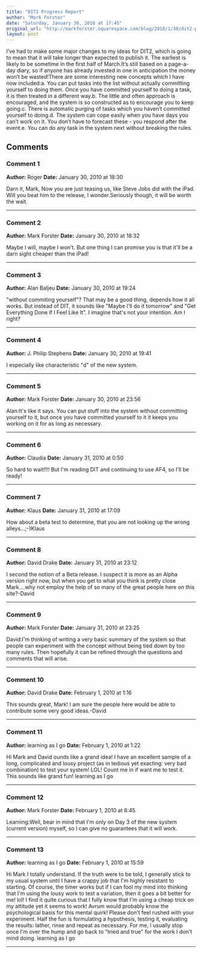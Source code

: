 ```yaml
---
title: "DIT2 Progress Report"
author: "Mark Forster"
date: "Saturday, January 30, 2010 at 17:45"
original_url: "http://markforster.squarespace.com/blog/2010/1/30/dit2-progress-report.html"
layout: post
---
```


I’ve had to make some major changes to my ideas for DIT2, which is going to mean that it will take longer than expected to publish it. The earliest is likely to be sometime in the first half of March.It’s still based on a page-a-day diary, so if anyone has already invested in one in anticipation the money won’t be wasted!There are some interesting new concepts which I have now included:a. You can put tasks into the list without actually committing yourself to doing them. Once you have committed yourself to doing a task, it is then treated in a different way.b. The little and often approach is encouraged, and the system is so constructed as to encourage you to keep going.c. There is automatic purging of tasks which you haven’t committed yourself to doing.d. The system can cope easily when you have days you can’t work on it. You don’t have to forecast these - you respond after the event.e. You can do any task in the system next without breaking the rules.

## Comments

### Comment 1
**Author:** Roger
**Date:** January 30, 2010 at 18:30

Darn it, Mark, Now you are just teasing us, like Steve Jobs did with the iPad. Will you beat him to the release, I wonder.Seriously though, it will be worth the wait.

---

### Comment 2
**Author:** Mark Forster
**Date:** January 30, 2010 at 18:32

Maybe I will, maybe I won't. But one thing I can promise you is that it'll be a darn sight cheaper than the iPad!

---

### Comment 3
**Author:** Alan Baljeu
**Date:** January 30, 2010 at 19:24

"without commiting yourself"? That may be a good thing, depends how it all works. But instead of DIT, it sounds like "Maybe I'll do it tomorrow" and "Get Everything Done if I Feel Like It". I imagine that's not your intention. Am I right?

---

### Comment 4
**Author:** J. Philip Stephens
**Date:** January 30, 2010 at 19:41

I especially like characteristic "d" of the new system.

---

### Comment 5
**Author:** Mark Forster
**Date:** January 30, 2010 at 23:56

Alan:It's like it says. You can put stuff into the system without committing yourself to it, but once you have committed yourself to it it keeps you working on it for as long as necessary.

---

### Comment 6
**Author:** Claudia
**Date:** January 31, 2010 at 0:50

So hard to wait!!!! But I'm reading DIT and continuing to use AF4, so I'll be ready!

---

### Comment 7
**Author:** Klaus
**Date:** January 31, 2010 at 17:09

How about a beta test to determine, that you are not looking up the wrong alleys...;-)Klaus

---

### Comment 8
**Author:** David Drake
**Date:** January 31, 2010 at 23:12

I second the notion of a Beta release. I suspect it is more as an Alpha version right now, but when you get to what you think is pretty close Mark....why not employ the help of so many of the great people here on this site?-David

---

### Comment 9
**Author:** Mark Forster
**Date:** January 31, 2010 at 23:25

David:I'm thinking of writing a very basic summary of the system so that people can experiment with the concept without being tied down by too many rules. Then hopefully it can be refined through the questions and comments that will arise.

---

### Comment 10
**Author:** David Drake
**Date:** February 1, 2010 at 1:16

This sounds great, Mark! I am sure the people here would be able to contribute some very good ideas.-David

---

### Comment 11
**Author:** learning as I go
**Date:** February 1, 2010 at 1:22

Hi Mark and David
ounds like a grand idea! I have an excellent sample of a long, complicated and lousy project (as in tedious yet exacting: very bad combination) to test your system! LOL! Count me in if want me to test it. This sounds like grand fun!
learning as I go

---

### Comment 12
**Author:** Mark Forster
**Date:** February 1, 2010 at 8:45

Learning:Well, bear in mind that I'm only on Day 3 of the new system (current version) myself, so I can give no guarantees that it will work.

---

### Comment 13
**Author:** learning as I go
**Date:** February 1, 2010 at 15:59

Hi Mark
I totally understand. If the truth were to be told, I generally stick to my usual system until I have a crappy job that I'm highly resistant to starting. Of course, the timer works but if I can fool my mind into thinking that I'm using the lousy work to test a variation, then it goes a bit better for me! lol! I find it quite curious that I fully know that I'm using a cheap trick on my attitude yet it seems to work! Avrum would probably know the psychological basis for this mental quirk!
Please don't feel rushed with your experiment. Half the fun is formulating a hypothesis, testing it, evaluating the results: lather, rinse and repeat as necessary. For me, I usually stop once I'm over the hump and go back to "tried and true" for the work I don't mind doing.
learning as I go

---
